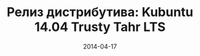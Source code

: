 ---
layout: post
title:  "Релиз дистрибутива: Kubuntu 14.04 Trusty Tahr LTS"
date: 2014-04-17   
---
